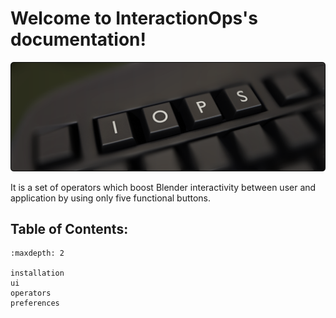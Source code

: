 # Welcome to InteractionOps's documentation!

![InteractionOps Banner](img/index/iops_banner.png)

It is a set of operators which boost Blender interactivity between user and application by using only five functional buttons.

## Table of Contents:

```{toctree}
:maxdepth: 2

installation
ui
operators
preferences
```